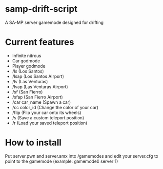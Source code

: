 # samp-drift-script
A SA-MP server gamemode designed for drifting

# Current features
- Infinite nitrous
- Car godmode
- Player godmode
- /ls (Los Santos)
- /lsap (Los Santos Airport)
- /lv (Las Venturas)
- /lvap (Las Venturas Airport)
- /sf (San Fierro)
- /sfap (San Fierro Airport)
- /car car_name (Spawn a car)
- /cc color_id (Change the color of your car)
- /flip (Flip your car onto its wheels)
- /s (Save a custom teleport position)
- /r (Load your saved teleport position)

# How to install
Put server.pwn and server.amx into <your server>/gamemodes and edit your server.cfg to point to the gamemode (example: gamemode0 server 1)
